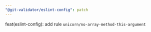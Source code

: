 ```yaml
---
"@git-validator/eslint-config": patch
---
```


feat(eslint-config): add rule `unicorn/no-array-method-this-argument`
